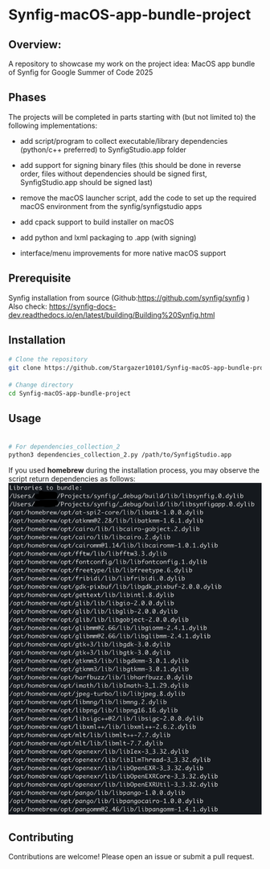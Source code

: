 # Synfig-macOS-app-bundle-project

## Overview:
A repository to showcase my work on the project idea: MacOS app bundle of Synfig for Google Summer of Code 2025

## Phases
The projects will be completed in parts starting with (but not limited to) the following implementations:
- add script/program to collect executable/library dependencies (python/c++ preferred) to SynfigStudio.app folder

- add support for signing binary files (this should be done in reverse order, files without dependencies should be signed first, SynfigStudio.app should be signed last)

- remove the macOS launcher script, add the code to set up the required macOS environment from the synfig/synfigstudio apps

- add cpack support to build installer on macOS

- add python and lxml packaging to .app (with signing)

- interface/menu improvements for more native macOS support
## Prerequisite
Synfig installation from source (Github:https://github.com/synfig/synfig ) <br>
Also check: https://synfig-docs-dev.readthedocs.io/en/latest/building/Building%20Synfig.html

## Installation
```sh
# Clone the repository
git clone https://github.com/Stargazer10101/Synfig-macOS-app-bundle-project.git

# Change directory
cd Synfig-macOS-app-bundle-project
```

## Usage
```sh

# For dependencies_collection_2
python3 dependencies_collection_2.py /path/to/SynfigStudio.app 
```
If you used **homebrew** during the installation process, you may observe the script return dependencies as follows:
![Script output](Images/Script_output_1.png)

## Contributing
Contributions are welcome! Please open an issue or submit a pull request.